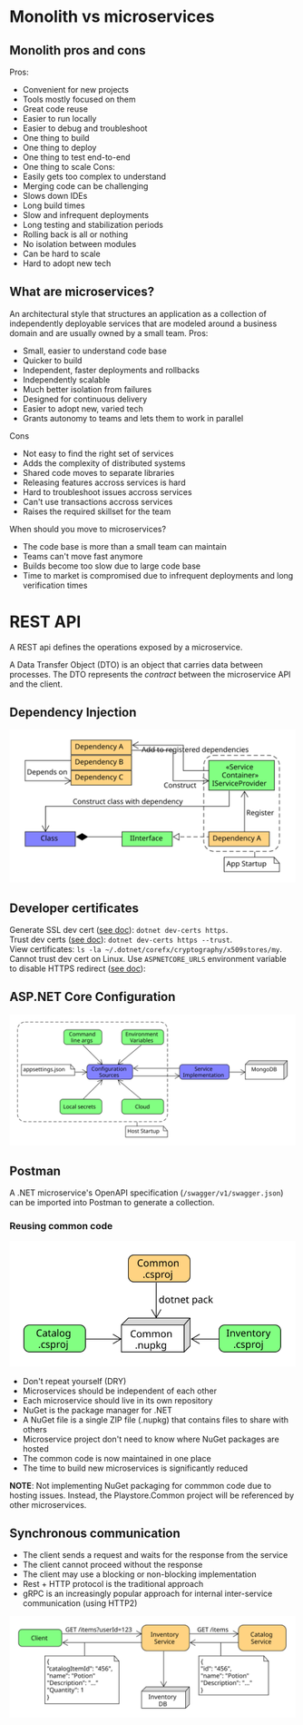 # Monolith vs microservices
## Monolith pros and cons
Pros:
- Convenient for new projects
- Tools mostly focused on them
- Great code reuse
- Easier to run locally
- Easier to debug and troubleshoot
- One thing to build
- One thing to deploy
- One thing to test end-to-end
- One thing to scale
Cons:
- Easily gets too complex to understand
- Merging code can be challenging
- Slows down IDEs
- Long build times
- Slow and infrequent deployments
- Long testing and stabilization periods
- Rolling back is all or nothing
- No isolation between modules
- Can be hard to scale
- Hard to adopt new tech

## What are microservices?
An architectural style that structures an application as a collection of independently deployable services that are modeled around a business domain and are usually owned by a small team.
Pros:
- Small, easier to understand code base
- Quicker to build
- Independent, faster deployments and rollbacks
- Independently scalable
- Much better isolation from failures
- Designed for continuous delivery
- Easier to adopt new, varied tech
- Grants autonomy to teams and lets them to work in parallel

Cons
- Not easy to find the right set of services
- Adds the complexity of distributed systems
- Shared code moves to separate libraries
- Releasing features accross services is hard
- Hard to troubleshoot issues accross services
- Can't use transactions accross services
- Raises the required skillset for the team

When should you move to microservices?
- The code base is more than a small team can maintain
- Teams can't move fast anymore
- Builds become too slow due to large code base
- Time to market is compromised due to infrequent deployments and long verification times

# REST API
A REST api defines the operations exposed by a microservice.

A Data Transfer Object (DTO) is an object that carries data between processes. The DTO represents the _contract_ between the microservice API and the client.

## Dependency Injection
![Dependency Injection](dependency_injection.svg)

## Developer certificates
Generate SSL dev cert ([see doc](https://learn.microsoft.com/en-us/dotnet/core/tools/dotnet-dev-certs)): `dotnet dev-certs https`.  
Trust dev certs ([see doc](https://learn.microsoft.com/en-us/aspnet/core/security/enforcing-ssl?view=aspnetcore-8.0&tabs=visual-studio%2Clinux-ubuntu%2Clinux-sles#trust-the-aspnet-core-https-development-certificate-on-windows-and-macos)): `dotnet dev-certs https --trust`.  
View certificates: `ls -la ~/.dotnet/corefx/cryptography/x509stores/my`.  
Cannot trust dev cert on Linux. Use `ASPNETCORE_URLS` environment variable to disable HTTPS redirect ([see doc](https://learn.microsoft.com/en-us/aspnet/core/security/enforcing-ssl?view=aspnetcore-8.0&tabs=visual-studio%2Clinux-ubuntu%2Clinux-sles)): 

## ASP.NET Core Configuration
![ASP.NET Core Configuration](dotnet_configuration.svg)

## Postman
A .NET microservice's OpenAPI specification (`/swagger/v1/swagger.json`) can be imported into Postman to generate a collection.

### Reusing common code
![Common code using NuGet](common_nuget.svg)

- Don't repeat yourself (DRY)
- Microservices should be independent of each other
- Each microservice should live in its own repository
- NuGet is the package manager for .NET
- A NuGet file is a single ZIP file (.nupkg) that contains files to share with others
- Microservice project don't need to know where NuGet packages are hosted
- The common code is now maintained in one place
- The time to build new microservices is significantly reduced

**NOTE**: Not implementing NuGet packaging for commmon code due to hosting issues. Instead, the Playstore.Common project will be referenced by other microservices.

## Synchronous communication
- The client sends a request and waits for the response from the service
- The client cannot proceed without the response
- The client may use a blocking or non-blocking implementation
- Rest + HTTP protocol is the traditional approach
- gRPC is an increasingly popular approach for internal inter-service communication (using HTTP2)

![Synchronous communication](sync_communication.svg)
